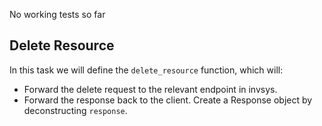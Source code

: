 No working tests so far

## Delete Resource

In this task we will define the `delete_resource` function, which will:
- Forward the delete request to the relevant endpoint in invsys.
- Forward the response back to the client. Create a Response object by deconstructing `response`.

